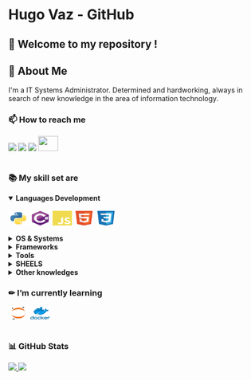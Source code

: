# Hugo Vaz - GitHub
## 👋 Welcome to my repository ! 

## 📝 About Me 

I'm a IT Systems Administrator. Determined and hardworking, always in search of new knowledge in the area of information technology.

### 📫 How to reach me 
<div style="display: inline_block"> 
  <a href="https://instagram.com/sirvaz89/" target="_blank"><img src="https://img.shields.io/badge/-Instagram-%23E4405F?style=for-the-badge&logo=instagram&logoColor=white" target="_blank"></a>
  <a href = "mailto:h.vaz16@gmail.com"><img src="https://img.shields.io/badge/-Gmail-%23333?style=for-the-badge&logo=gmail&logoColor=white" target="_blank"></a>
  <a href="https://www.linkedin.com/in/hugo-vaz-9b7b8163/" target="_blank"><img src="https://img.shields.io/badge/-LinkedIn-%230077B5?style=for-the-badge&logo=linkedin&logoColor=white" target="_blank"></a> 
  <a href="http://portfolio.westeurope.cloudapp.azure.com/" target="_blank"><img height="30" width="40" src="https://img.icons8.com/color/48/000000/domain--v1.png" target="_blank"></a>
  <br>
  <br>
</div>

### 📚 My skill set are
<details open>
  <summary><b>Languages Development</b></summary>
<br>
  <div style="display: inline_block">
    <img align="center" alt="hv-Python" height="30" width="40" src="https://raw.githubusercontent.com/devicons/devicon/master/icons/python/python-original.svg">
    <img align="center" alt="hv-Csharp" height="30" width="40" src="https://raw.githubusercontent.com/devicons/devicon/master/icons/csharp/csharp-original.svg">
    <img align="center" alt="hv-Js" height="30" width="40" src="https://raw.githubusercontent.com/devicons/devicon/master/icons/javascript/javascript-plain.svg">
    <img align="center" alt="hv-HTML" height="30" width="40" src="https://raw.githubusercontent.com/devicons/devicon/master/icons/html5/html5-original.svg">
    <img align="center" alt="hv-CSS" height="30" width="40" src="https://raw.githubusercontent.com/devicons/devicon/master/icons/css3/css3-original.svg">
    <br>
    <br>
  </div>
</details>

<details closed>
  <summary><b>OS & Systems</b></summary>
<br>
  <ul>
    <li> Windows Server </li>
    <li> Ubuntu </li>
    <li> Cent OS</li>
  </ul>
</details>

</details>

<details closed>
  <summary><b>Frameworks</b></summary>
<br>
  <ul>
    <li>ASPNET CORE MVC</li>
  </ul>
</details>

<details closed>
  <summary><b>Tools</b></summary>
<br>
  <ul>
    <li> Visual Studio Code</li>
    <li> Visual Studio 2019</li>
    <li> Oracle Virtual Box </li>
    <li> Microsoft Office </li>
  </ul>
</details>

<details closed>
  <summary><b>SHEELS</b></summary>
<br>
  <div style="display: inline_block">
    <img align="center" alt="hv-PowerShell" height="30" width="75" src="https://img.shields.io/badge/PowerShell-5391FE?style=for-the-badge&logo=PowerShell&logoColor=white">
    <br>
    <br>
  </div>
</details>

<details closed>
  <summary><b>Other knowledges</b></summary>
<br>
  <ul>
    <li> Cloud backup</li>
    <li> Systems Virtualization </li>
    <li> Operating system installation</li>
    <li> Computer maintenance</li>
    <li> ERM (Entity Relationship Model)</li>
    <li> UML (Unified Modeling Language)</li>
  </ul>
</details>

### ✏ I’m currently learning 
<div style="display: inline_block">
  <img align="center" alt="hv-pupyter" height="30" width="40" src="https://raw.githubusercontent.com/github/explore/master/topics/jupyter-notebook/jupyter-notebook.png">
  <img align="center" alt="hv-Docker" height="30" width="40" src="https://raw.githubusercontent.com/github/explore/master/topics/docker/docker.png">
  <br>
  <br>
</div>



<!---
SirVaz/SirVaz is a ✨ special ✨ repository because its `README.md` (this file) appears on your GitHub profile.
You can click the Preview link to take a look at your changes.
--->

### 📊 GitHub Stats

<div>
  <a href="https://github.com/sirvaz">
  <img height="140em" src="https://github-readme-stats.vercel.app/api?username=sirvaz&show_icons=true&theme=nord&include_all_commits=true&count_private=true"/>
  <img height="140em" src="https://github-readme-stats.vercel.app/api/top-langs/?username=sirvaz&layout=compact&theme=nord"/>
</div>
